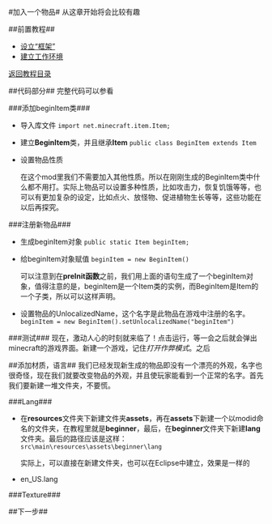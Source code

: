 #加入一个物品#
从这章开始将会比较有趣

##前置教程##
* [设立“框架”](/Document/FirstMod.md/)
* [建立工作环境](/Document/SetupEnvironment.md/)

[返回教程目录](../Readme.md)

##代码部分##
完整代码可以参看

###添加beginItem类###
* 导入库文件 `import net.minecraft.item.Item;`
* 建立**BeginItem**类，并且继承**Item** `public class BeginItem extends Item`
* 设置物品性质
	
	在这个mod里我们不需要加入其他性质。所以在刚刚生成的BeginItem类中什么都不用打。实际上物品可以设置多种性质，比如攻击力，恢复饥饿等等，也可以有更加复杂的设定，比如点火、放怪物、促进植物生长等等，这些功能在以后再探究。

###注册新物品###
* 生成beginItem对象 `public static Item beginItem;`
* 给beginItem对象赋值 `beginItem = new BeginItem()`
	
	可以注意到在**preInit函数**之前，我们用上面的语句生成了一个beginItem对象，值得注意的是，beginItem是一个Item类的实例，而BeginItem是Item的一个子类，所以可以这样声明。
* 设置物品的UnlocalizedName，这个名字是此物品在游戏中注册的名字。
`beginItem = new BeginItem().setUnlocalizedName("beginItem")`

###测试###
现在，激动人心的时刻就来临了！点击运行，等一会之后就会弹出minecraft的游戏界面。新建一个游戏，记住*打开作弊模式*。之后


##添加材质，语言##
我们已经发现新生成的物品即没有一个漂亮的外观，名字也很奇怪，现在我们就要改变物品的外观，并且使玩家能看到一个正常的名字。首先我们要新建一堆文件夹，不要慌。

###Lang###
* 在**resources**文件夹下新建文件夹**assets**，再在**assets**下新建一个以modid命名的文件夹，在教程里就是**beginner**，最后，在**beginner**文件夹下新建**lang**文件夹。最后的路径应该是这样：
`src\main\resources\assets\beginner\lang`

	实际上，可以直接在新建文件夹，也可以在Eclipse中建立，效果是一样的


* en_US.lang

###Texture###

##下一步##